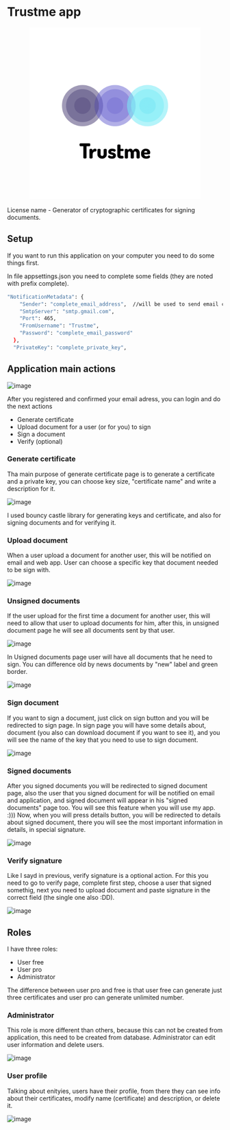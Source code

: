 # Trustme app

<!-- PROJECT LOGO -->
<p align="center">
  <a href="https://github.com/mariru27/Trustme">
    <img src="Trustme/wwwroot/images/logo_navbar_transparent.png" alt="Logo" width="400" height="400">
  </a>

    
License name - Generator of cryptographic certificates for signing documents. 



## Setup
If you want to run this application on your computer you need to do some things first.


In file appsettings.json you need to complete some fields (they are noted with prefix complete).

```sh
"NotificationMetadata": {
    "Sender": "complete_email_address",  //will be used to send email confirmation
    "SmtpServer": "smtp.gmail.com",
    "Port": 465,
    "FromUsername": "Trustme",
    "Password": "complete_email_password"
  },
  "PrivateKey": "complete_private_key",  
  ```
  
  ## Application main actions
  
  ![image](https://user-images.githubusercontent.com/46792157/124161796-81151180-daa6-11eb-85d6-97cee4eb66cf.png)

  After you registered and confirmed your email adress, you can login and do the next actions
  
  * Generate certificate
  * Upload document for a user (or for you) to sign
  * Sign a document
  * Verify (optional)
  
  ### Generate certificate
  
  Tha main purpose of generate certificate page is to generate a certificate and a private key, you can choose key size, "certificate name" and write a description for it.
  
  ![image](https://user-images.githubusercontent.com/46792157/124163103-e9b0be00-daa7-11eb-816a-a7bd9f77fc82.png)

  I used bouncy castle library for generating keys and certificate, and also for signing documents and for verifying it.
  
### Upload document
  
  When a user upload a document for another user, this will be notified on email and web app.
  User can choose a specific key that document needed to be sign with.
  
  ![image](https://user-images.githubusercontent.com/46792157/124164475-5a0c0f00-daa9-11eb-8bd3-ebfcc43baca5.png)
  
### Unsigned documents

  If the user upload for the first time a document for another user, this will need to allow that user to upload documents for him, after this, in unsigned document page he will see all documents sent by that user.
  
  ![image](https://user-images.githubusercontent.com/46792157/124164819-cf77df80-daa9-11eb-824b-b8f96d4b8421.png)

  
  In Usigned documents page user will have all documents that he need to sign. You can difference old by news documents by "new" label and green border.
  
  ![image](https://user-images.githubusercontent.com/46792157/124164968-f7ffd980-daa9-11eb-8272-99087f6147bb.png)

  ### Sign document
  
  If you want to sign a document, just click on sign button and you will be redirected to sign page. In sign page you will have some details about, document (you also can download document if you want to see it), and you will see the name of the key that you need to use to sign document.
  
  ![image](https://user-images.githubusercontent.com/46792157/124170053-a0fd0300-daaf-11eb-94ec-641e3042a5ac.png)

  
  ### Signed documents
  
  After you signed documents you will be redirected to signed document page, also the user that you signed document for will be notified on email and application, and signed document will appear in his "signed documents" page too.
  You will see this feature when you will use my app. :)))
  Now, when you will press details button, you will be redirected to details about signed document, there you will see the most important information in details, in special signature.
  
  ![image](https://user-images.githubusercontent.com/46792157/124170751-79f30100-dab0-11eb-98c4-9e9c22f49842.png)

 ### Verify signature
  Like I sayd in previous, verify signature is a optional action.
  For this you need to go to verify page, complete first step, choose a user that signed somethig, next you need to upload document and paste signature in the correct field (the single one also :DD).
  
  ![image](https://user-images.githubusercontent.com/46792157/124171569-698f5600-dab1-11eb-9e82-8fac881f2b58.png)

  

 ## Roles
  
  I have three roles:
  
  * User free
  * User pro
  * Administrator
  
  The difference between user pro and free is that user free can generate just three certificates and user pro can generate unlimited number.
  
 ### Administrator
  
  This role is more different than others, because this can not be created from application, this need to be created from database. Administrator can edit user information and delete users.
  
  ![image](https://user-images.githubusercontent.com/46792157/124174066-909b5700-dab4-11eb-944c-c087a29ee71f.png)

  
 ### User profile
  
  Talking about enityies, users have their profile, from there they can see info about their certificates, modify name (certificate) and description, or delete it.
  
  ![image](https://user-images.githubusercontent.com/46792157/124172463-8d9f6700-dab2-11eb-8e8c-49d61dd5ee72.png)

  
  


  

